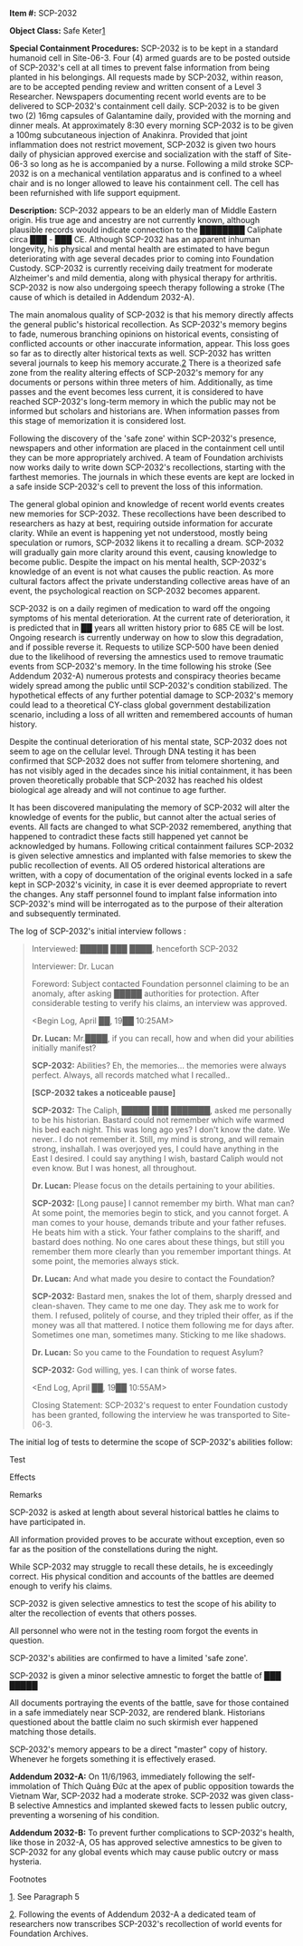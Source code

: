 **Item #:** SCP-2032

**Object Class:** Safe Keter[1](javascript:;)

**Special Containment Procedures:** SCP-2032 is to be kept in a standard humanoid cell in Site-06-3. Four (4) armed guards are to be posted outside of SCP-2032's cell at all times to prevent false information from being planted in his belongings. All requests made by SCP-2032, within reason, are to be accepted pending review and written consent of a Level 3 Researcher. Newspapers documenting recent world events are to be delivered to SCP-2032's containment cell daily. SCP-2032 is to be given two (2) 16mg capsules of Galantamine daily, provided with the morning and dinner meals. At approximately 8:30 every morning SCP-2032 is to be given a 100mg subcutaneous injection of Anakinra. Provided that joint inflammation does not restrict movement, SCP-2032 is given two hours daily of physician approved exercise and socialization with the staff of Site-06-3 so long as he is accompanied by a nurse. Following a mild stroke SCP-2032 is on a mechanical ventilation apparatus and is confined to a wheel chair and is no longer allowed to leave his containment cell. The cell has been refurnished with life support equipment.

**Description:** SCP-2032 appears to be an elderly man of Middle Eastern origin. His true age and ancestry are not currently known, although plausible records would indicate connection to the ████████ Caliphate circa ███ - ███ CE. Although SCP-2032 has an apparent inhuman longevity, his physical and mental health are estimated to have begun deteriorating with age several decades prior to coming into Foundation Custody. SCP-2032 is currently receiving daily treatment for moderate Alzheimer's and mild dementia, along with physical therapy for arthritis. SCP-2032 is now also undergoing speech therapy following a stroke (The cause of which is detailed in Addendum 2032-A).

The main anomalous quality of SCP-2032 is that his memory directly affects the general public's historical recollection. As SCP-2032's memory begins to fade, numerous branching opinions on historical events, consisting of conflicted accounts or other inaccurate information, appear. This loss goes so far as to directly alter historical texts as well. SCP-2032 has written several journals to keep his memory accurate.[2](javascript:;) There is a theorized safe zone from the reality altering effects of SCP-2032's memory for any documents or persons within three meters of him. Additionally, as time passes and the event becomes less current, it is considered to have reached SCP-2032's long-term memory in which the public may not be informed but scholars and historians are. When information passes from this stage of memorization it is considered lost.

Following the discovery of the 'safe zone' within SCP-2032's presence, newspapers and other information are placed in the containment cell until they can be more appropriately archived. A team of Foundation archivists now works daily to write down SCP-2032's recollections, starting with the farthest memories. The journals in which these events are kept are locked in a safe inside SCP-2032's cell to prevent the loss of this information.

The general global opinion and knowledge of recent world events creates new memories for SCP-2032. These recollections have been described to researchers as hazy at best, requiring outside information for accurate clarity. While an event is happening yet not understood, mostly being speculation or rumors, SCP-2032 likens it to recalling a dream. SCP-2032 will gradually gain more clarity around this event, causing knowledge to become public. Despite the impact on his mental health, SCP-2032's knowledge of an event is not what causes the public reaction. As more cultural factors affect the private understanding collective areas have of an event, the psychological reaction on SCP-2032 becomes apparent.

SCP-2032 is on a daily regimen of medication to ward off the ongoing symptoms of his mental deterioration. At the current rate of deterioration, it is predicted that in ██ years all written history prior to 685 CE will be lost. Ongoing research is currently underway on how to slow this degradation, and if possible reverse it. Requests to utilize SCP-500 have been denied due to the likelihood of reversing the amnestics used to remove traumatic events from SCP-2032's memory. In the time following his stroke (See Addendum 2032-A) numerous protests and conspiracy theories became widely spread among the public until SCP-2032's condition stabilized. The hypothetical effects of any further potential damage to SCP-2032's memory could lead to a theoretical CY-class global government destabilization scenario, including a loss of all written and remembered accounts of human history.

Despite the continual deterioration of his mental state, SCP-2032 does not seem to age on the cellular level. Through DNA testing it has been confirmed that SCP-2032 does not suffer from telomere shortening, and has not visibly aged in the decades since his initial containment, it has been proven theoretically probable that SCP-2032 has reached his oldest biological age already and will not continue to age further.

It has been discovered manipulating the memory of SCP-2032 will alter the knowledge of events for the public, but cannot alter the actual series of events. All facts are changed to what SCP-2032 remembered, anything that happened to contradict these facts still happened yet cannot be acknowledged by humans. Following critical containment failures SCP-2032 is given selective amnestics and implanted with false memories to skew the public recollection of events. All O5 ordered historical alterations are written, with a copy of documentation of the original events locked in a safe kept in SCP-2032's vicinity, in case it is ever deemed appropriate to revert the changes. Any staff personnel found to implant false information into SCP-2032's mind will be interrogated as to the purpose of their alteration and subsequently terminated.

The log of SCP-2032's initial interview follows :

> Interviewed: █████ ███ ████, henceforth SCP-2032
> 
> Interviewer: Dr. Lucan
> 
> Foreword: Subject contacted Foundation personnel claiming to be an anomaly, after asking █████ authorities for protection. After considerable testing to verify his claims, an interview was approved.
> 
> <Begin Log, April ██, 19██ 10:25AM>
> 
> **Dr. Lucan:** Mr.████, if you can recall, how and when did your abilities initially manifest?
> 
> **SCP-2032:** Abilities? Eh, the memories… the memories were always perfect. Always, all records matched what I recalled..  
>   
> **\[SCP-2032 takes a noticeable pause\]**  
>   
> **SCP-2032:** The Caliph, █████ ███ ███████, asked me personally to be his historian. Bastard could not remember which wife warmed his bed each night. This was long ago yes? I don't know the date. We never.. I do not remember it. Still, my mind is strong, and will remain strong, inshallah. I was overjoyed yes, I could have anything in the East I desired. I could say anything I wish, bastard Caliph would not even know. But I was honest, all throughout.  
>   
> **Dr. Lucan:** Please focus on the details pertaining to your abilities.  
>   
> **SCP-2032:** \[Long pause\] I cannot remember my birth. What man can? At some point, the memories begin to stick, and you cannot forget. A man comes to your house, demands tribute and your father refuses. He beats him with a stick. Your father complains to the shariff, and bastard does nothing. No one cares about these things, but still you remember them more clearly than you remember important things. At some point, the memories always stick.  
>   
> **Dr. Lucan:** And what made you desire to contact the Foundation?
> 
> **SCP-2032:** Bastard men, snakes the lot of them, sharply dressed and clean-shaven. They came to me one day. They ask me to work for them. I refused, politely of course, and they tripled their offer, as if the money was all that mattered. I notice them following me for days after. Sometimes one man, sometimes many. Sticking to me like shadows.  
>   
> **Dr. Lucan:** So you came to the Foundation to request Asylum?
> 
> **SCP-2032:** God willing, yes. I can think of worse fates.
> 
> <End Log, April ██, 19██ 10:55AM>  
>   
> Closing Statement: SCP-2032's request to enter Foundation custody has been granted, following the interview he was transported to Site-06-3.

The initial log of tests to determine the scope of SCP-2032's abilities follow:

Test

Effects

Remarks

SCP-2032 is asked at length about several historical battles he claims to have participated in.

All information provided proves to be accurate without exception, even so far as the position of the constellations during the night.

While SCP-2032 may struggle to recall these details, he is exceedingly correct. His physical condition and accounts of the battles are deemed enough to verify his claims.

SCP-2032 is given selective amnestics to test the scope of his ability to alter the recollection of events that others posses.

All personnel who were not in the testing room forgot the events in question.

SCP-2032's abilities are confirmed to have a limited 'safe zone'.

SCP-2032 is given a minor selective amnestic to forget the battle of ███ █████

All documents portraying the events of the battle, save for those contained in a safe immediately near SCP-2032, are rendered blank. Historians questioned about the battle claim no such skirmish ever happened matching those details.

SCP-2032's memory appears to be a direct "master" copy of history. Whenever he forgets something it is effectively erased.

**Addendum 2032-A:** On 11/6/1963, immediately following the self-immolation of Thích Quảng Đức at the apex of public opposition towards the Vietnam War, SCP-2032 had a moderate stroke. SCP-2032 was given class-B selective Amnestics and implanted skewed facts to lessen public outcry, preventing a worsening of his condition.

**Addendum 2032-B:** To prevent further complications to SCP-2032's health, like those in 2032-A, O5 has approved selective amnestics to be given to SCP-2032 for any global events which may cause public outcry or mass hysteria.

Footnotes

[1](javascript:;). See Paragraph 5

[2](javascript:;). Following the events of Addendum 2032-A a dedicated team of researchers now transcribes SCP-2032's recollection of world events for Foundation Archives.